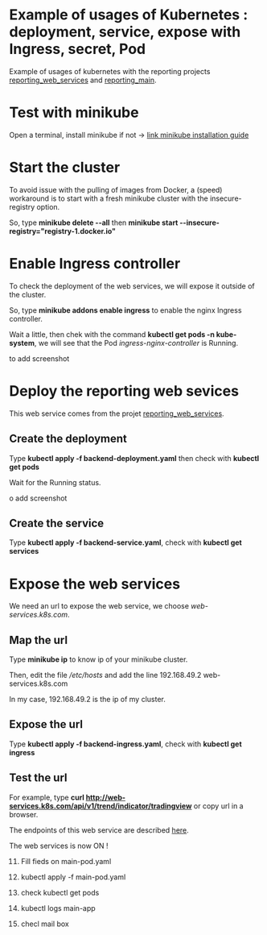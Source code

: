 # Example of usages of Kubernetes : deployment, service, expose with Ingress, secret, Pod

Example of usages of kubernetes with the reporting projects 
[reporting_web_services](https://github.com/nicolas-sarramagna/example_reporting_web_services) and 
[reporting_main](https://github.com/nicolas-sarramagna/example_reporting_main).

# Test with minikube
Open a terminal, install minikube if not -> [link minikube installation guide](https://kubernetes.io/fr/docs/tasks/tools/install-minikube/)

# Start the cluster
To avoid issue with the pulling of images from Docker, a (speed) workaround is to start with a fresh minikube cluster with the insecure-registry option.

So, type **minikube delete --all** then **minikube start --insecure-registry="registry-1.docker.io"**

# Enable Ingress controller
To check the deployment of the web services, we will expose it outside of the cluster. 

So, type **minikube addons enable ingress** to enable the nginx Ingress controller.

Wait a little, then chek with the command **kubectl get pods -n kube-system**, we will see that the Pod *ingress-nginx-controller* is Running.

to add screenshot

# Deploy the reporting web sevices
This web service comes from the projet [reporting_web_services](https://github.com/nicolas-sarramagna/example_reporting_web_services).

## Create the deployment
Type **kubectl  apply -f backend-deployment.yaml** then check with **kubectl get pods**

Wait for the Running status.

o add screenshot

## Create the service
Type **kubectl  apply -f backend-service.yaml**, check with **kubectl get services**

# Expose the web services
We need an url to expose the web service, we choose *web-services.k8s.com*.

## Map the url 
Type **minikube ip** to know ip of your minikube cluster.

Then, edit the file */etc/hosts* and add the line 
192.168.49.2 web-services.k8s.com

In my case, 192.168.49.2 is the ip of my cluster.

## Expose the url
Type **kubectl  apply -f backend-ingress.yaml**, check with **kubectl get ingress**

## Test the url
For example, type **curl http://web-services.k8s.com/api/v1/trend/indicator/tradingview** or copy url in a browser.

The endpoints of this web service are described [here](https://github.com/nicolas-sarramagna/example_reporting_web_services).

The web services is now ON !

11. Fill fieds on main-pod.yaml

12. kubectl apply -f main-pod.yaml

13. check kubectl get pods

14. kubectl logs main-app

15. checl mail box 
